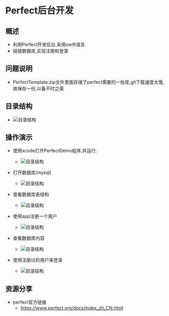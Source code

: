 # Perfect后台开发

## 概述

* 利用Perfect开发后台,采用swift语言.
* 链接数据库,实现注册和登录


## 问题说明
* PerfectTemplate.zip文件里面存储了perfect需要的一些库,git下载速度太慢,故保存一份,以备不时之需

## 目录结构
* ![目录结构](https://github.com/chenchenhui/PerfectDemo/blob/master/resources/1.png)

## 操作演示



* 使用xcode打开PerfectDemo程序,并运行.
	* ![目录结构](https://github.com/chenchenhui/PerfectDemo/blob/master/resources/2.png)

* 打开数据库(mysql)
	* ![目录结构](https://github.com/chenchenhui/PerfectDemo/blob/master/resources/3.png)
	
* 查看数据库表结构
	* ![目录结构](https://github.com/chenchenhui/PerfectDemo/blob/master/resources/4.png)
	
* 使用app注册一个用户
	* ![目录结构](https://github.com/chenchenhui/PerfectDemo/blob/master/resources/5.png)
	
* 查看数据库内容
	* ![目录结构](https://github.com/chenchenhui/PerfectDemo/blob/master/resources/6.png)
	
* 使用注册过的用户来登录
	* ![目录结构](https://github.com/chenchenhui/PerfectDemo/blob/master/resources/7.png)
	

## 资源分享

* perfect官方链接
	* <https://www.perfect.org/docs/index_zh_CN.html>



